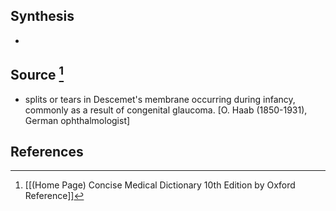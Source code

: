 ## Synthesis
- 
## Source [^1]
- splits or tears in Descemet's membrane occurring during infancy, commonly as a result of congenital glaucoma. \[O. Haab (1850-1931), German ophthalmologist]
## References

[^1]: [[(Home Page) Concise Medical Dictionary 10th Edition by Oxford Reference]]